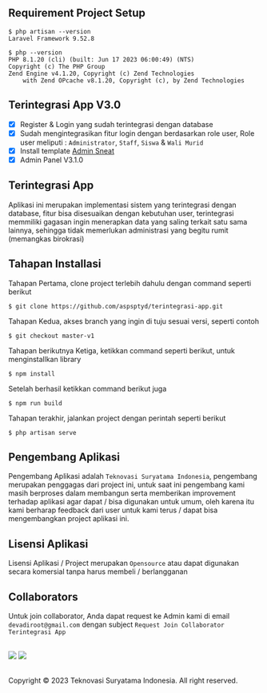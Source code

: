 ## Requirement Project Setup

```shell
$ php artisan --version
Laravel Framework 9.52.8

$ php --version                                                                                                                                                    
PHP 8.1.20 (cli) (built: Jun 17 2023 06:00:49) (NTS)
Copyright (c) The PHP Group
Zend Engine v4.1.20, Copyright (c) Zend Technologies
    with Zend OPcache v8.1.20, Copyright (c), by Zend Technologies
```

## Terintegrasi App V3.0
- [x] Register & Login yang sudah terintegrasi dengan database
- [x] Sudah mengintegrasikan fitur login dengan berdasarkan role user, Role user meliputi : `Administrator`, `Staff`, `Siswa` & `Wali Murid`
- [x] Install template <a href="https://themewagon.com/themes/free-responsive-bootstrap-5-html5-admin-template-sneat/">Admin Sneat</a>
- [x] Admin Panel V3.1.0

## Terintegrasi App
Aplikasi ini merupakan implementasi sistem yang terintegrasi dengan database, fitur bisa disesuaikan dengan kebutuhan user, terintegrasi memmiliki gagasan ingin menerapkan data yang saling terkait satu sama lainnya, sehingga tidak memerlukan administrasi yang begitu rumit (memangkas birokrasi)

## Tahapan Installasi
Tahapan Pertama, clone project terlebih dahulu dengan command seperti berikut

```.shell
$ git clone https://github.com/aspsptyd/terintegrasi-app.git
```

Tahapan Kedua, akses branch yang ingin di tuju sesuai versi, seperti contoh

```.shell
$ git checkout master-v1
```

Tahapan berikutnya Ketiga, ketikkan command seperti berikut, untuk menginstallkan library 

```.shell
$ npm install
```
Setelah berhasil ketikkan command berikut juga

```.shell
$ npm run build
```

Tahapan terakhir, jalankan project dengan perintah seperti berikut

```.shell
$ php artisan serve
```

## Pengembang Aplikasi
Pengembang Aplikasi adalah `Teknovasi Suryatama Indonesia`, pengembang merupakan penggagas dari project ini, untuk saat ini pengembang kami masih berproses dalam membangun serta memberikan improvement terhadap aplikasi agar dapat / bisa digunakan untuk umum, oleh karena itu kami berharap feedback dari user untuk kami terus / dapat bisa mengembangkan project aplikasi ini.

## Lisensi Aplikasi
Lisensi Aplikasi / Project merupakan `Opensource` atau dapat digunakan secara komersial tanpa harus membeli / berlangganan

## Collaborators
Untuk join collaborator, Anda dapat request ke Admin kami di email `devadiroot@gmail.com` dengan subject `Request Join Collaborator Terintegrasi App`
<br /><br />

[![](https://github.com/akunduwa.png?size=50)](https://github.com/akunduwa) 
[![](https://github.com/aspsptyd.png?size=50)](https://github.com/aspsptyd)
<br /><br />

Copyright © 2023 Teknovasi Suryatama Indonesia. All right reserved.
